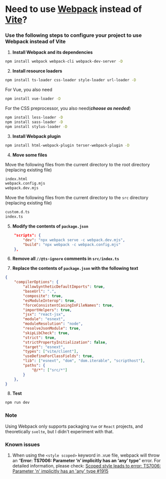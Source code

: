 # Need to use [Webpack](https://webpack.js.org/) instead of [Vite](https://vitejs.dev/)?

### Use the following steps to configure your project to use Webpack instead of Vite

1. **Install Webpack and its dependencies**

```bash
npm install webpack webpack-cli webpack-dev-server -D
```

2. **Install resource loaders**

```bash
npm install ts-loader css-loader style-loader url-loader -D
```

For Vue, you also need

```bash
npm install vue-loader -D
```

For the CSS preprocessor, you also need(***choose as needed***)

```bash
npm install less-loader -D
npm install sass-loader -D
npm install stylus-loader -D
```

3. **Install Webpack plugin**

```bash
npm install html-webpack-plugin terser-webpack-plugin -D
```

4. **Move some files**

Move the following files from the current directory to the root directory (replacing existing file)

```bash
index.html
webpack.config.mjs
webpack.dev.mjs
```

Move the following files from the current directory to the `src` directory (replacing existing file)

```bash
custom.d.ts
index.ts
```

5. **Modify the contents of `package.json`**

```json
    "scripts": {
        "dev": "npx webpack serve -c webpack.dev.mjs",
        "build": "npx webpack -c webpack.config.mjs"
    },
```

6. **Remove all `//@ts-ignore` comments in `src/index.ts`**

7. **Replace the contents of `package.json` with the following text**

```json
{
    "compilerOptions": {
        "allowSyntheticDefaultImports": true,
        "baseUrl": ".",
        "composite": true,
        "esModuleInterop": true,
        "forceConsistentCasingInFileNames": true,
        "importHelpers": true,
        "jsx": "react-jsx",
        "module": "esnext",
        "moduleResolution": "node",
        "resolveJsonModule": true,
        "skipLibCheck": true,
        "strict": true,
        "strictPropertyInitialization": false,
        "target": "esnext",
        "types": ["vite/client"],
        "useDefineForClassFields": true,
        "lib": ["esnext", "dom", "dom.iterable", "scripthost"],
        "paths": {
            "@/*": ["src/*"]
        }
    },
}
```

8. **Test**

```bash
npm run dev
```

### Note

Using Webpack only supports packaging `Vue` or `React` projects, and theoretically `svelte`, but I didn't experiment with that.

### Known issues

1. When using the `<style scoped>` keyword in .vue file, webpack will throw an “**Error: TS7006: Parameter ‘n’ implicitly has an ‘any’ type**” error. For detailed information, please check: [Scoped style leads to error: TS7006: Parameter 'n' implicitly has an 'any' type #1915](https://github.com/vuejs/vue-loader/issues/1915)
